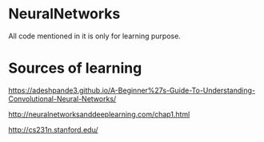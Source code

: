 # NeuralNetworks
All code mentioned in it is only for learning purpose.

# Sources of learning
https://adeshpande3.github.io/A-Beginner%27s-Guide-To-Understanding-Convolutional-Neural-Networks/

http://neuralnetworksanddeeplearning.com/chap1.html

http://cs231n.stanford.edu/
